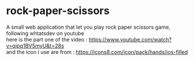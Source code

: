 # rock-paper-scissors
A small web application that let you play rock paper scissors game, following whtatsdev on youtube  
here is the part one of the video : https://www.youtube.com/watch?v=qipq1BV5myU&t=28s  
and the icon i use are from : https://icons8.com/icon/pack/hands/ios-filled
